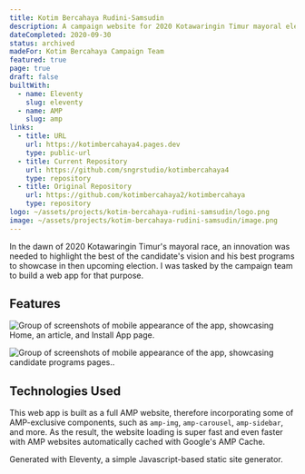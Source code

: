 ```yaml
---
title: Kotim Bercahaya Rudini-Samsudin
description: A campaign website for 2020 Kotawaringin Timur mayoral election.
dateCompleted: 2020-09-30
status: archived
madeFor: Kotim Bercahaya Campaign Team
featured: true
page: true
draft: false
builtWith:
  - name: Eleventy
    slug: eleventy
  - name: AMP
    slug: amp
links:
  - title: URL
    url: https://kotimbercahaya4.pages.dev
    type: public-url
  - title: Current Repository
    url: https://github.com/sngrstudio/kotimbercahaya4
    type: repository
  - title: Original Repository
    url: https://github.com/kotimbercahaya2/kotimbercahaya
    type: repository
logo: ~/assets/projects/kotim-bercahaya-rudini-samsudin/logo.png
image: ~/assets/projects/kotim-bercahaya-rudini-samsudin/image.png
---
```

In the dawn of 2020 Kotawaringin Timur's mayoral race, an innovation was needed to highlight the best of the candidate's vision and his best programs to showcase in then upcoming election. I was tasked by the campaign team to build a web app for that purpose.

## Features

![Group of screenshots of mobile appearance of the app, showcasing Home, an article, and Install App page.](~/assets/projects/kotim-bercahaya-rudini-samsudin/screenshot-mobile-0.png)

![Group of screenshots of mobile appearance of the app, showcasing candidate programs pages..](~/assets/projects/kotim-bercahaya-rudini-samsudin/screenshot-mobile-1.png)

## Technologies Used

This web app is built as a full AMP website, therefore incorporating some of AMP-exclusive components, such as `amp-img`, `amp-carousel`,  `amp-sidebar`, and more. As the result, the website loading is super fast and even faster with AMP websites automatically cached with Google's AMP Cache.

Generated with Eleventy, a simple Javascript-based static site generator.
